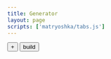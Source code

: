 ```yaml
---
title: Generator
layout: page
scripts: ['matryoshka/tabs.js']
---
```

<button id="add-item">+</button>
<button id="build">build</button>
<div id="global-options">
</div>
<div id="generator"></div>
<script>
// letterDefaultCSS:       {
//     'margin-left': '-0.1em',
//     'opacity': '0',
//     'transition': 'all 300ms',
//     'text-shadow': '0.07em 0.01em 0.1em rgba(0,0,0,.5)',
//     'transform': 'scale(0.2) translateX(2em) translateY(2em)'
// },
// //CSS overrides of a scrolled or currently scrolled letter
// letterActiveCSS:        {
//     'color': 'white',
//     'opacity': '1',
//     'transform': 'translateX(0em)'
// },
    jQuery('#mainflex > main').css('max-width', '500px');
    var allOptions = {
        scrollRange:            [2000, 'Amount of pixels scrolled per item', {
            inputAttributes: 'min="400" max="40000" step="200"'
        }],
        keepActive:             [true, 'Once scrolled, letters keep active CSS class'],
        itemPosition:           [{values:['top', 'middle', 'bottom'], default: 'middle'}, 'Position of the item (top, middle, bottom)'],
        itemAlignment:          [{values:['left', 'center', 'right'], default: 'center'}, 'Alignment of the item (left, center, right)'],
        textAlignment:          [{values:['left', 'center', 'right'], default: 'center'}, 'Alignment of the text into its item'],
        textEllipsis:           ['...', 'String displayed at the end of each text to scroll'],
        textTransitionDuration: [300, 'Transition duration between letter states in ms'],
        itemFadeDuration:       [500, 'Cross fade duration between items in ms', {
            inputAttributes: 'min="0" max="2000" step="50"'
        }],
        fontFamily:             ['Ubuntu', 'Google Font name or web safe font name: Arial, Helvetica, Courier New, Georgia, Times New Roman, Verdana, serif, sans-serif, monospace, cursive, fantasy'],
        fontWeight:             ['Bold', 'Font weight - applicable only for Google Fonts in relation with the font'],
        progressBar:            [true, 'Display the progress bar'],
        overlay:                [true, 'Display overlay between items and body background'],
        textOverlap:            [-0.1, 'Amount of overlap between characters (-1 - 1)', {
            inputAttributes: 'min="-1" max="1" step="0.05"'
        }],
        // fontOverlapUnder:       [true, 'Each letter is under the previous - Visible when textOverlap is negative'],
        textOpacityOff:         [0.3, 'Opacity of characters not scrolled yet (0 - 1)', {
            inputAttributes: 'min="0" max="1" step="0.02"'
        }],
        textOpacityOn:          [1, 'Opacity of characters scrolled (0 - 1)', {
            inputAttributes: 'min="0" max="1" step="0.02"'
        }]
    };
    for (var option in allOptions) {
        if (allOptions.hasOwnProperty(option)) {
            var inputType = 'text',
                inputChecked = '',
                inputAttributes = '',
                markup = '';
            // Options
            if (typeof allOptions[option][2] == 'object') {
                if (typeof allOptions[option][2]['inputAttributes'] == 'string') {
                    inputAttributes = allOptions[option][2]['inputAttributes'];
                }
            }
            if (typeof allOptions[option][0] == 'boolean') {
                inputType = 'checkbox';
                if (allOptions[option][0]) {
                    inputChecked = 'checked="checked"';
                }
            } else if (typeof allOptions[option][0] == 'number') {
                inputType = 'number';
            }
            markup += '<div class="form-group" data-option-name="'+option+'">';
            if (typeof allOptions[option][0] == 'object') {
                // var defaultValue = Object.getOwnPropertyNames(allOptions[option][0])[0];
                // var possiblesValues = allOptions[option][0][defaultValue];
                // console.log(defaultValue,possiblesValues);
                markup += '<p>'+allOptions[option][1]+'</p>';
                allOptions[option][0]['values'].forEach(function(value) {
                    var radioChecked = '';
                    if (allOptions[option][0]['default'] == value) {
                        radioChecked = 'checked';
                    }
                    markup += ''+
                    '<label for="global-option-'+option+'-'+value+'">'+value+'</label>'+
                    '<input type="radio" name="global-option-'+option+'" id="global-option-'+option+'-'+value+'" value="'+value+'" '+radioChecked+'>';
                });
            } else {
                markup +=
                '<label for="global-option-'+option+'">'+allOptions[option][1]+'</label>'+
                '<input type="'+inputType+'" id="global-option-'+option+'" value="'+allOptions[option][0]+'" '+inputAttributes+' '+inputChecked+'>';
            }
            jQuery('#global-options').append(markup);
        }
    }
    var itemPattern = function(id) {
        if (id === undefined) {
            id = 0;
        }
        return '<div class="item">'+
            '<button my-tab="content-item-'+id+'">content</button>'+
            '<button my-tab="options-item-'+id+'">options</button>'+
            '<button class="remove-item">-</button>'+
            '<div class="tabs">'+
                '<div class="content active" my-tab-name="content-item-'+id+'">'+
                    '<div class="form-group">'+
                        '<textarea id="item-'+id+'"></textarea>'+
                    '</div>'+
                '</div>'+
                '<div class="options" my-tab-name="options-item-'+id+'">'+
                    '<div class="form-group" data-name="dynamicBackground">'+
                        '<label for="option-dynamicBackground-item-'+id+'">Background image url</label>'+
                        '<input type="url" id="option-dynamicBackground-item-'+id+'">'+
                    '</div>'+
                '</div>'+
            '</div>'+
        '</div>';
    };
    jQuery('#generator').html(itemPattern());
    jQuery('#toc-container').remove();
    jQuery('#mainflex').append('<aside id="preview" class="mod-grow"></aside>');
    var encode = function(str) {
        var buf = [];
        for (var i=str.length-1;i>=0;i--) {
            buf.unshift(['&#', str[i].charCodeAt(), ';'].join(''));
        }
        return buf.join('');
    };
    jQuery('#add-item').on('click', function() {
        var amountOfItems = jQuery('#generator .form-group').length;
        amountOfItems++;
        jQuery('#generator').append(
            itemPattern(amountOfItems)
        );
        jQuery('.remove-item').off().on('click', function() {
            jQuery(this).parent().remove();
        });
        myTab.update();
    });
    jQuery('#build').on('click', function() {
        var sentObject = {
            content: [],
            options: {}
        };
        jQuery('#global-options .form-group').each(function() {
            var optionName = jQuery(this).attr('data-option-name');
            var jQ_input = jQuery(this).find('input').eq(0);
            var optionValue = jQ_input.val();
            // Checkbox case
            if (jQ_input.attr('type') == 'checkbox') {
                if (optionValue == 'true') {
                    if (jQ_input.prop('checked')) {

                    } else {
                        sentObject.options[optionName] = false;
                    }
                }
                else if (optionValue == 'false') {
                    if (jQ_input.prop('checked')) {
                        sentObject.options[optionName] = true;
                    } else {

                    }
                }
            }
            // Radio case
            else if (jQ_input.attr('type') == 'radio') {
                // For radio we have several inputs to check
                var radioValue = jQuery(this).find('input:checked').val();
                // If different from default value
                if (allOptions[optionName][0]['default'] != radioValue) {
                    // console.log(optionName+' différent',radioValue);
                    sentObject.options[optionName] = radioValue;
                }

            }
            // Other types
            else if(jQ_input.attr('type') == 'number' || jQ_input.attr('type') == 'text') {
                // If different from default value
                if (optionValue != allOptions[optionName][0].toString()) {
                    if (jQ_input.attr('type') == 'number') {
                        sentObject.options[optionName] = JSON.parse(optionValue);
                    } else {
                        sentObject.options[optionName] = optionValue;
                    }
                }
            }
        });

        jQuery('#generator .item').each(function() {
            var optionsToAdd = [];
            var text = jQuery(this).find('.content textarea').val();
            var options = {};
            jQuery(this).find('.options .form-group').each(function() {
                var optionName = jQuery(this).attr('data-name');
                var optionValue = jQuery(this).find('input, textarea, select').eq(0).val();
                if (optionValue != '' && optionValue !== undefined) {
                    optionsToAdd.push({ name: optionName, value: optionValue});
                }
            });

            var itemContent = {
                text: text,
                options: optionsToAdd
            };
            sentObject.content.push(itemContent);
        });
        console.log('envoyé',sentObject);
        var stringifiedSentObject = JSON.stringify(sentObject);
        var sentObject64 = btoa(stringifiedSentObject);
        var iframeStr = '<iframe src="{{ site.url }}{{ site.baseurl }}/iframe.html?'+sentObject64+'"></iframe>';
        jQuery('#preview').html(iframeStr);
        // console.log('sentObject64', sentObject64);
        // console.log('décodé', JSON.parse(atob(sentObject64)));
    });

</script>
